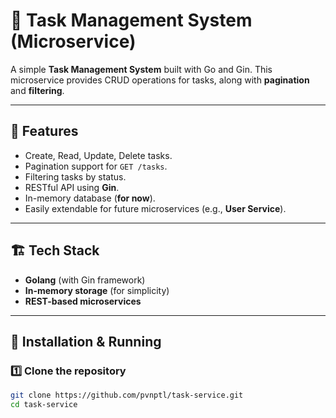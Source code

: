 # 📝 Task Management System (Microservice)

A simple **Task Management System** built with Go and Gin. This microservice provides CRUD operations for tasks, along with **pagination** and **filtering**.

---

## 🚀 Features
- Create, Read, Update, Delete tasks.
- Pagination support for `GET /tasks`.
- Filtering tasks by status.
- RESTful API using **Gin**.
- In-memory database (**for now**).
- Easily extendable for future microservices (e.g., **User Service**).

---

## 🏗️ Tech Stack
- **Golang** (with Gin framework)
- **In-memory storage** (for simplicity)
- **REST-based microservices**

---

## 🔧 Installation & Running

### **1️⃣ Clone the repository**
```sh
git clone https://github.com/pvnptl/task-service.git
cd task-service
